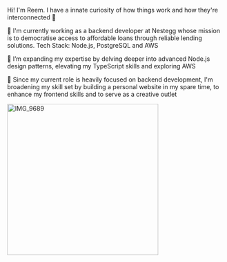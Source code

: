 Hi! I'm Reem. I have a innate curiosity of how things work and how they're interconnected 🔗

🔭 I'm currently working as a backend developer at Nestegg whose mission is to democratise access to affordable loans through reliable lending solutions. Tech Stack: Node.js, PostgreSQL and AWS

🌱 I’m expanding my expertise by delving deeper into advanced Node.js design patterns, elevating my TypeScript skills and exploring AWS

🚧 Since my current role is heavily focused on backend development, I'm broadening my skill set by building a personal website in my spare time, to enhance my frontend skills and to serve as a creative outlet

<img src="https://github.com/reemhd/reemhd/assets/113103959/25ab5409-48aa-4ba8-8db6-d8515213ceeb" alt="IMG_9689" width="350" height="350">

<!--
**reemhd/reemhd** is a ✨ _special_ ✨ repository because its `README.md` (this file) appears on your GitHub profile.

Here are some ideas to get you started:

- 
- 
- 👯 I’m looking to collaborate on ...
- 🤔 I’m looking for help with ...
- 💬 Ask me about ...
- 📫 How to reach me: ...
- 😄 Pronouns: ...
- ⚡ Fun fact: ...
-->

